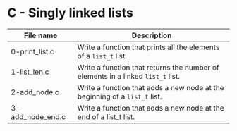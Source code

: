 # C - Singly linked lists

| File name        | Description                                                                     |
| ---------------- | ------------------------------------------------------------------------------- |
| 0-print_list.c   | Write a function that prints all the elements of a `list_t` list.               |
| 1-list_len.c     | Write a function that returns the number of elements in a linked `list_t` list. |
| 2-add_node.c     | Write a function that adds a new node at the beginning of a `list_t` list.      |
| 3-add_node_end.c | Write a function that adds a new node at the end of a list_t list.              |
